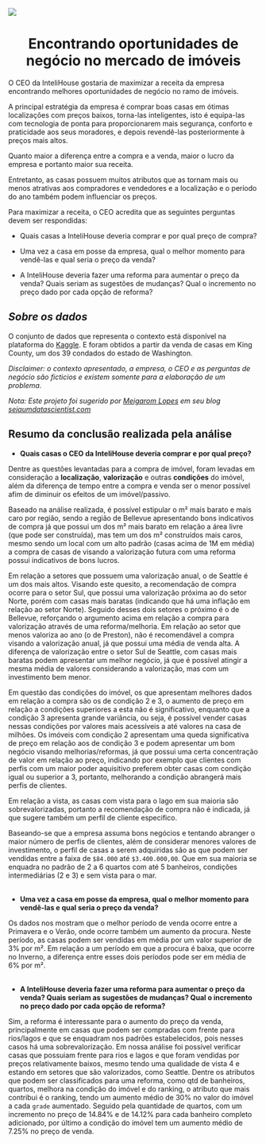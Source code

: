 <img src="https://dm2302files.storage.live.com/y4mjoWpKezUd7ykYnOn2t6DRjIbYWcBHM85Ytuw7XSxiRSUEwiSvjuPRw7Me4ioJwJCbghN1JQuDwXuiCM0uV4m_KiIyj9LcX5rm_HwC460BlCQ03mfCqauISbZxpasUFIpxBafTRyPGfzznlUkoiZgARXGoEn7nbhmRUVd6kz94VRNTJ5JDej-kMzBZLaTk4RvAuTGb169kTLgN0TLsYe68w/cidades-coloridas_bo-kaap.png?psid=1&width=1024&height=418"></img>

<center>
<h1>
Encontrando oportunidades de negócio no mercado de imóveis
</h1>
</center>

O CEO da InteliHouse gostaria de maximizar a receita da empresa encontrando melhores oportunidades de negócio no ramo de imóveis.

A principal estratégia da empresa é comprar boas casas em ótimas localizações com preços baixos, torna-las inteligentes, isto é equipa-las com tecnologia de ponta para proporcionarem mais segurança, conforto e praticidade aos seus moradores, e depois revendê-las posteriormente à preços mais altos.

Quanto maior a diferença entre a compra e a venda, maior o lucro da empresa e portanto maior sua receita.

Entretanto, as casas possuem muitos atributos que as tornam mais ou menos atrativas aos compradores e vendedores e a localização e o período do ano também podem influenciar os preços.

Para maximizar a receita, o CEO acredita que as seguintes perguntas devem ser respondidas:

- Quais casas a InteliHouse deveria comprar e por qual preço de compra?

- Uma vez a casa em posse da empresa, qual o melhor momento para vendê-las e qual seria o preço da venda?

- A InteliHouse deveria fazer uma reforma para aumentar o preço da venda? Quais seriam as sugestões de mudanças? Qual o incremento no preço dado por cada opção de reforma?


## _Sobre os dados_

O conjunto de dados que representa o contexto está disponível na plataforma do [Kaggle](https://www.kaggle.com/harlfoxem/housesalesprediction). E foram obtidos a partir da venda de casas em King County, um dos 39 condados do estado de Washington.


_Disclaimer: o contexto apresentado, a empresa, o CEO e as perguntas de negócio são ficticios e existem somente para a elaboração de um problema._

_Nota: Este projeto foi sugerido por [Meigarom Lopes](https://www.linkedin.com/in/meigarom) em seu blog [sejaumdatascientist.com](https://sejaumdatascientist.com)_

## Resumo da conclusão realizada pela análise

- __Quais casas o CEO da InteliHouse deveria comprar e por qual preço?__

Dentre as questões levantadas para a compra de imóvel, foram levadas em consideração a __localização__, __valorização__ e outras __condições__ do imóvel, além da diferença de tempo entre a compra e venda ser o menor possível afim de diminuir os efeitos de um imóvel/passivo. 

Baseado na análise realizada, é possível estipular o m² mais barato e mais caro por região, sendo a região de Bellevue apresentando bons indicativos de compra já que possui um dos m² mais barato em relação a área livre (que pode ser construída), mas tem um dos m² construídos mais caros, mesmo sendo um local com um alto padrão (casas acima de 1M em média) a compra de casas de visando a valorização futura com uma reforma possui indicativos de bons lucros.

Em relação a setores que possuem uma valorização anual, o de Seattle é um dos mais altos. Visando este quesito, a recomendação de compra ocorre para o setor Sul, que possui uma valorização próxima ao do setor Norte, porém com casas mais baratas (indicando que há uma inflação em relação ao setor Norte). Seguido desses dois setores o próximo é o de Bellevue, reforçando o argumento acima em relação a compra para valorização através de uma reforma/melhoria. Em relação ao setor que menos valoriza ao ano (o de Preston), não é recomendável a compra visando a valorização anual, já que possui uma média de venda alta. A diferença de valorização entre o setor Sul de Seattle, com casas mais baratas podem apresentar um melhor negócio, já que é possível atingir a mesma média de valores considerando a valorização, mas com um investimento bem menor.

Em questão das condições do imóvel, os que apresentam melhores dados em relação a compra são os de condição 2 e 3, o aumento de preço em relação a condições superiores a esta não é significativo, enquanto que a condição 3 apresenta grande variância, ou seja, é possível vender casas nessas condições por valores mais acessíveis a até valores na casa de milhões. Os imóveis com condição 2 apresentam uma queda significativa de preço em relação aos de condição 3 e podem apresentar um bom negócio visando melhorias/reformas, já que possui uma certa concentração de valor em relação ao preço, indicando por exemplo que clientes com perfis com um maior poder aquisitivo preferem obter casas com condição igual ou superior a 3, portanto, melhorando a condição abrangerá mais perfis de clientes.

Em relação a vista, as casas com vista para o lago em sua maioria são sobrevalorizadas, portanto a recomendação de compra não é indicada, já que sugere também um perfil de cliente especifico. 

Baseando-se que a empresa assuma bons negócios e tentando abranger o maior número de perfis de clientes, além de considerar menores valores de investimento, o perfil de casas a serem adquiridas são as que podem ser vendidas entre a faixa de `$84.000` até `$3.400.000,00`. Que em sua maioria se enquadra no padrão de 2 a 6 quartos com até 5 banheiros, condições intermediárias (2 e 3) e sem vista para o mar.
<br>
<br>

- __Uma vez a casa em posse da empresa, qual o melhor momento para vendê-las e qual seria o preço da venda?__

Os dados nos mostram que o melhor período de venda ocorre entre a Primavera e o Verão, onde ocorre também um aumento da procura. Neste período, as casas podem ser vendidas em média por um valor superior de 3% por m². Em relação a um período em que a procura é baixa, que ocorre no Inverno, a diferença entre esses dois períodos pode ser em média de 6% por m².
<br>
<br>

- __A InteliHouse deveria fazer uma reforma para aumentar o preço da venda? Quais seriam as sugestões de mudanças? Qual o incremento no preço dado por cada opção de reforma?__

Sim, a reforma é interessante para o aumento do preço da venda, principalmente em casas que podem ser compradas com frente para rios/lagos e que se enquadram nos padrões estabelecidos, pois nesses casos há uma sobrevalorização. Em nossa análise foi possível verificar casas que possuiam frente para rios e lagos e que foram vendidas por preços relativamente baixos, mesmo tendo uma qualidade de vista 4 e estando em setores que são valorizados, como Seattle. Dentre os atributos que podem ser classificados para uma reforma, como qtd de banheiros, quartos, melhora na condição do imóvel e do ranking, o atributo que mais contribui é o ranking, tendo um aumento médio de 30% no valor do imóvel a cada `grade` aumentado. Seguido pela quantidade de quartos, com um incremento no preço de 14.84% e de 14.12% para cada banheiro completo adicionado, por último a condição do imóvel tem um aumento médio de 7.25% no preço de venda.